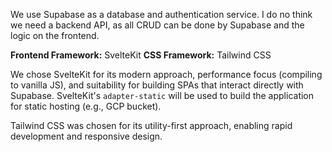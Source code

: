 We use Supabase as a database and authentication service.
I do no think we need a backend API, as all CRUD can be done by Supabase and the logic on the frontend.

**Frontend Framework:** SvelteKit
**CSS Framework:** Tailwind CSS

We chose SvelteKit for its modern approach, performance focus (compiling to vanilla JS), and suitability for building SPAs that interact directly with Supabase. SvelteKit's `adapter-static` will be used to build the application for static hosting (e.g., GCP bucket).

Tailwind CSS was chosen for its utility-first approach, enabling rapid development and responsive design.
